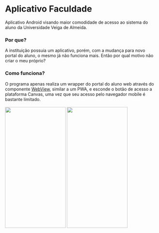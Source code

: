 # Aplicativo Faculdade
Aplicativo Android visando maior comodidade de acesso ao sistema do aluno da Universidade Veiga de Almeida.

<h3> Por que? </h3>
A instituição possuia um aplicativo, porém, com a mudança para novo portal do aluno, o mesmo já não funciona mais.
Então por qual motivo não criar o meu próprio?

<h3> Como funciona? </h3>
O programa apenas realiza um wrapper do portal do aluno web através do componente <a href=https://developer.android.com/guide/webapps/webview?hl=pt-br)>WebView<a/>, similar a um PWA, e esconde o botão de acesso a plataforma Canvas,
uma vez que seu acesso pelo navegador mobile é bastante limitado.

</br>
</br>

<img src="https://user-images.githubusercontent.com/73988556/221233086-2bc47b9f-4426-405a-aec9-ea6b60a84fb6.jpeg" data-canonical-src="https://gyazo.com/eb5c5741b6a9a16c692170a41a49c858.png" width="200" height="400" />

<img src="https://user-images.githubusercontent.com/73988556/221233051-5379610f-4311-4504-823a-363fb2ebd831.jpeg" data-canonical-src="https://gyazo.com/eb5c5741b6a9a16c692170a41a49c858.png" width="200" height="400" />
